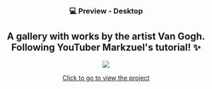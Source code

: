 
<h3 align="center">
💻 Preview - Desktop 
</h3>
<h2 align="center">A gallery with works by the artist Van Gogh. Following YouTuber Markzuel's tutorial! ✨ </h2>

<div align="center">
  <img  src="https://media.discordapp.net/attachments/1098139264258158602/1115600308924584049/Opera_Instantaneo_2023-06-06_081627_127.0.0.1.png?width=960&height=457"/>
</div>
<div align="center">
  <p><a href="https://van-gogh-five.vercel.app">Click to go to view the project</a></p>
</div>
